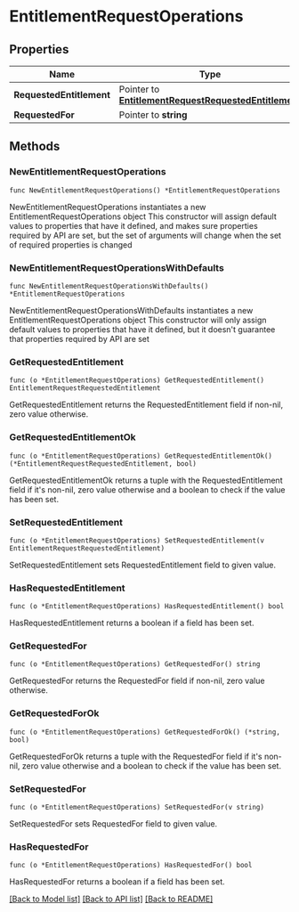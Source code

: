 # EntitlementRequestOperations

## Properties

Name | Type | Description | Notes
------------ | ------------- | ------------- | -------------
**RequestedEntitlement** | Pointer to [**EntitlementRequestRequestedEntitlement**](EntitlementRequest_requestedEntitlement.md) |  | [optional] 
**RequestedFor** | Pointer to **string** |  | [optional] 

## Methods

### NewEntitlementRequestOperations

`func NewEntitlementRequestOperations() *EntitlementRequestOperations`

NewEntitlementRequestOperations instantiates a new EntitlementRequestOperations object
This constructor will assign default values to properties that have it defined,
and makes sure properties required by API are set, but the set of arguments
will change when the set of required properties is changed

### NewEntitlementRequestOperationsWithDefaults

`func NewEntitlementRequestOperationsWithDefaults() *EntitlementRequestOperations`

NewEntitlementRequestOperationsWithDefaults instantiates a new EntitlementRequestOperations object
This constructor will only assign default values to properties that have it defined,
but it doesn't guarantee that properties required by API are set

### GetRequestedEntitlement

`func (o *EntitlementRequestOperations) GetRequestedEntitlement() EntitlementRequestRequestedEntitlement`

GetRequestedEntitlement returns the RequestedEntitlement field if non-nil, zero value otherwise.

### GetRequestedEntitlementOk

`func (o *EntitlementRequestOperations) GetRequestedEntitlementOk() (*EntitlementRequestRequestedEntitlement, bool)`

GetRequestedEntitlementOk returns a tuple with the RequestedEntitlement field if it's non-nil, zero value otherwise
and a boolean to check if the value has been set.

### SetRequestedEntitlement

`func (o *EntitlementRequestOperations) SetRequestedEntitlement(v EntitlementRequestRequestedEntitlement)`

SetRequestedEntitlement sets RequestedEntitlement field to given value.

### HasRequestedEntitlement

`func (o *EntitlementRequestOperations) HasRequestedEntitlement() bool`

HasRequestedEntitlement returns a boolean if a field has been set.

### GetRequestedFor

`func (o *EntitlementRequestOperations) GetRequestedFor() string`

GetRequestedFor returns the RequestedFor field if non-nil, zero value otherwise.

### GetRequestedForOk

`func (o *EntitlementRequestOperations) GetRequestedForOk() (*string, bool)`

GetRequestedForOk returns a tuple with the RequestedFor field if it's non-nil, zero value otherwise
and a boolean to check if the value has been set.

### SetRequestedFor

`func (o *EntitlementRequestOperations) SetRequestedFor(v string)`

SetRequestedFor sets RequestedFor field to given value.

### HasRequestedFor

`func (o *EntitlementRequestOperations) HasRequestedFor() bool`

HasRequestedFor returns a boolean if a field has been set.


[[Back to Model list]](../README.md#documentation-for-models) [[Back to API list]](../README.md#documentation-for-api-endpoints) [[Back to README]](../README.md)


